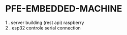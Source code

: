 # PFE-EMBEDDED-MACHINE
<span>1 . server building (rest api) raspberry</span>
<br>
<span>2 . esp32 controle serial connection</span>
